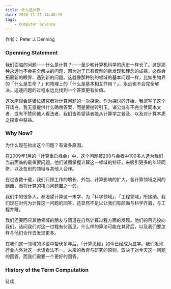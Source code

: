 ```yaml
---
title: 什么是计算
date: 2018-11-21 14:40:19
tags: 
    - Computer Science
---
```


作者： Peter J. Denning

### Openning Statement

我们面临的问题——什么是计算？——至少和计算机科学的历史一样长了。这是那种永远也不会完全解决的问题，因为对于已有模型的新发现和理念的成熟，必然会拓展新的眼界、遇到新的问题。这就像那种别的领域的基本问题一样，比如生物界的「什么是生命？」和物理上的「什么是基本相互作用？」，永远也不会完全解决。追逐问题的过程永远比找到一个答案更有价值。

这次座谈会是诸位研究者对计算问题的一次探索。作为探讨的开始，我撰写了这个开场白。我无意提供什么确凿答案，而是要抛砖引玉。诸公或有不完全赞同本文者，或有不赞同他人看法者，我们皆希望读者能从计算学之普及、以及对计算本质之探索中获益。

### Why Now?

为什么现在抬出这个问题？有诸多原因。

在2009年1月的「计算重启峰会」中，这个问题被200与会者中100多人选为我们当前面临的最重要问题。他们试图掌握计算这一领域的特征，来吸引更多的年轻同侪，以及在别的领域与其他人合作。

在过去数十载，我们只顾工作的增长、外包、计算影响的扩大，各计算领域之间的龃龉，而将计算的核心问题置之一旁。

我们中的很多人，都渴望计算这一末学，为「科学领域」、「工程领域」所接纳。我们现在对何为计算这一问题的回答，还显然不足以让我们有颜面与科学齐肩，与工程并踵。

我们还要回应其他领域的朋友与同道在自然计算过程方面的发现。他们的目光投向我们，诘问我们对这一过程有何高见，什么样的算法可能在其背后，以及我们要怎样与他们合作去发现更多。

在我们这一领域的术语中蛰伏多年后，「计算思维」如今已经成为显学。我们发现行业内外对这一术语看法不一。未来的教育与研究的原则，取决于对今天这一问题的回答。而我们需要一个更好的回答。

### History of the Term Computation

待续